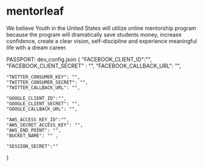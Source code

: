 # mentorleaf
We believe Youth in the United States will utilize online mentorship program because the program will dramatically save students money, increase confidence, create a clear vision, self-discipline and experience meaningful life with a dream career.

PASSPORT:
dev_config.json
{
	"FACEBOOK_CLIENT_ID":"",
	"FACEBOOK_CLIENT_SECRET" : "",
	"FACEBOOK_CALLBACK_URL": "",

	"TWITTER_CONSUMER_KEY": "",
	"TWITTER_CONSUMER_SECRET": "",
	"TWITTER_CALLBACK_URL": "",

	"GOOGLE_CLIENT_ID":"",
	"GOOGLE_CLIENT_SECRET": "",
	"GOOGLE_CALLBACK_URL": "",

	"AWS_ACCESS_KEY_ID":"",
	"AWS_SECRET_ACCESS_KEY": "",
	"AWS_END_POINT": "",
	"BUCKET_NAME": "" ,
	
	"SESSION_SECRET":""
}

